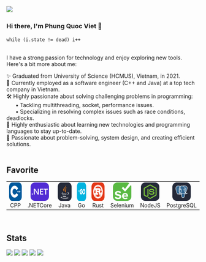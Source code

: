 
![](https://komarev.com/ghpvc/?username=pqviet07&color=blue)
<br>


### Hi there, I'm Phung Quoc Viet 👋 

``while (i.state != dead) i++
``
<br> <br> 

I have a strong passion for technology and enjoy exploring new tools. Here's a bit more about me:<br>

✨ Graduated from University of Science (HCMUS), Vietnam, in 2021.<br>
💼 Currently employed as a software engineer (C++ and Java) at a top tech company in Vietnam.<br>
🛠️ Highly passionate about solving challenging problems in programming:<br>
&nbsp;&nbsp;&nbsp;&nbsp;&nbsp;&nbsp;• Tackling multithreading, socket, performance issues.<br>
&nbsp;&nbsp;&nbsp;&nbsp;&nbsp;&nbsp;• Specializing in resolving complex issues such as race conditions, deadlocks.<br>
🌱 Highly enthusiastic about learning new technologies and programming languages to stay up-to-date.<br>
🚀 Passionate about problem-solving, system design, and creating efficient solutions.<br>
<br> 

Favorite 
---

<table>
  <tr>
    <td align="center" width="96">
      <a href="#macropower-tech">
        <img src="./img/CPP.svg" width="48" height="48" alt="CPP" />
      </a>
      <br>CPP
    </td>
    <td align="center" width="96">
      <a href="#macropower-tech">
        <img src="./img/DotNet.svg" width="48" height="48" alt="Dotnet" />
      </a>
      <br>.NETCore
    </td>
    <td align="center" width="96">
      <a href="#macropower-tech">
        <img src="./img/Java-Dark.svg" width="48" height="48" alt="Java" />
      </a>
      <br>Java
    </td>
    <td align="center" width="96">
      <a href="#macropower-tech">
        <img src="./img/GoLang.svg" width="48" height="48" alt="Go" />
      </a>
      <br>Go
    </td>
    <td align="center" width="96">
      <a href="#macropower-tech">
        <img src="./img/Rust.svg" width="48" height="48" alt="Rust" />
      </a>
      <br>Rust
    </td>
    <td align="center" width="96">
      <a href="#macropower-tech" >
        <img src="./img/Selenium.svg" width="48" height="48" alt="Selenium" />
      </a>
      <br>Selenium
    </td>
    <td align="center" width="96"> 
      <a href="#macropower-tech" >
        <img src="./img/NodeJS-Dark.svg" width="48" height="48" alt="NodeJS" />
      </a>
      <br>NodeJS
    </td>
    <td align="center"  width="96">
      <a href="#macropower-tech">
        <img src="./img/PostgreSQL-Dark.svg" width="48" height="48" alt="PostgreSQL" />
      </a>
      <br>PostgreSQL
    </td>
  </tr>
</table>

<br> 


Stats
---
![](http://github-profile-summary-cards.vercel.app/api/cards/repos-per-language?username=pqviet07&theme=gotham)
![](http://github-profile-summary-cards.vercel.app/api/cards/most-commit-language?username=pqviet07&theme=gotham)
![](http://github-profile-summary-cards.vercel.app/api/cards/stats?username=pqviet07&theme=gotham)
![](http://github-profile-summary-cards.vercel.app/api/cards/productive-time?username=pqviet07&theme=gotham&utcOffset=8)
![](http://github-profile-summary-cards.vercel.app/api/cards/profile-details?username=pqviet07&theme=gotham)
